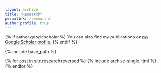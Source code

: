 ```yaml
---
layout: archive
title: "Research"
permalink: /research/
author_profile: true
---
```


{% if author.googlescholar %}
  You can also find my publications on <u><a href="{{author.googlescholar}}">my Google Scholar profile</a>.</u>
{% endif %}

{% include base_path %}

{% for post in site.research reversed %}
  {% include archive-single.html %}
{% endfor %}
